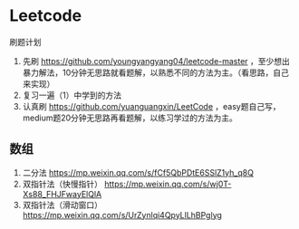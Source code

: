 # Leetcode
刷题计划
1. 先刷 https://github.com/youngyangyang04/leetcode-master ，至少想出暴力解法，10分钟无思路就看题解，以熟悉不同的方法为主。（看思路，自己来实现）
2. 复习一遍（1）中学到的方法
3. 认真刷 https://github.com/yuanguangxin/LeetCode ，easy题自己写，medium题20分钟无思路再看题解，以练习学过的方法为主。

## 数组
1. 二分法 https://mp.weixin.qq.com/s/fCf5QbPDtE6SSlZ1yh_q8Q
2. 双指针法（快慢指针） https://mp.weixin.qq.com/s/wj0T-Xs88_FHJFwayElQlA
3. 双指针法（滑动窗口） https://mp.weixin.qq.com/s/UrZynlqi4QpyLlLhBPglyg
